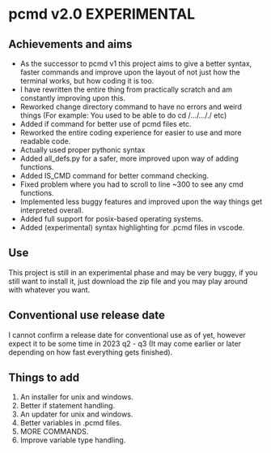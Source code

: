 # pcmd v2.0 EXPERIMENTAL

## Achievements and aims ##
 - As the successor to pcmd v1 this project aims to give a better syntax, faster commands and improve upon the layout of not just how the terminal works, but how coding it is too.
 - I have rewritten the entire thing from practically scratch and am constantly improving upon this.
 - Reworked change directory command to have no errors and weird things (For example: You used to be able to do cd /.../..././ etc)
 - Added if command for better use of pcmd files etc.
 - Reworked the entire coding experience for easier to use and more readable code.
 - Actually used proper pythonic syntax
 - Added all_defs.py for a safer, more improved upon way of adding functions.
 - Added IS_CMD command for better command checking.
 - Fixed problem where you had to scroll to line ~300 to see any cmd functions.
 - Implemented less buggy features and improved upon the way things get interpreted overall.
 - Added full support for posix-based operating systems.
 - Added (experimental) syntax highlighting for .pcmd files in vscode.

## Use ##
This project is still in an experimental phase and may be very buggy, if you still want to install it, just download the zip file and you may play around with whatever you want.

## Conventional use release date ##
I cannot confirm a release date for conventional use as of yet, however expect it to be some time in 2023 q2 - q3 (It may come earlier or later depending on how fast everything gets finished).

## Things to add ##
1. An installer for unix and windows.
2. Better if statement handling.
3. An updater for unix and windows.
4. Better variables in .pcmd files.
5. MORE COMMANDS.
6. Improve variable type handling.
